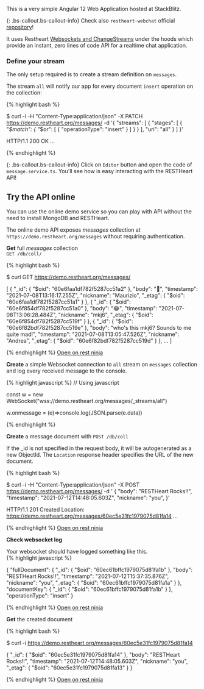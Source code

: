 This is a very simple Angular 12 Web Application hosted at StackBlitz.

{: .bs-callout.bs-callout-info}
Check also `restheart-webchat` official [repository](https://github.com/SoftInstigate/restheart-webchat)! 


It uses Restheart [Websockets and ChangeStreams](https://restheart.org/docs/change-streams/) under the hoods which provide an instant, 
zero lines of code API for a realtime chat application.

### Define your stream

The only setup required is to create a stream definition on `messages`. 

The stream `all` will notify our app for every document `insert` operation on the collection:

{% highlight bash %}

$ curl -i -H "Content-Type:application/json" -X PATCH https://demo.restheart.org/messages/ -d '{
    "streams": [
        {
            "stages": [
                {
                    "_$match": {
                        "_$or": [
                            {
                                "operationType": "insert"
                            }
                        ]
                    }
                }
            ],
            "uri": "all"
        }
    ]
}'

HTTP/1.1 200 OK
...


{% endhighlight %}


{: .bs-callout.bs-callout-info}
Click on `Editor` button and open the code of `message.service.ts`. You'll see how is easy interacting with the RESTHeart API!

<div id="rh-webchat-demo"></div>

<script type="text/javascript">
StackBlitzSDK.embedGithubProject('rh-webchat-demo', 'SoftInstigate/restheart-webchat', {
  openFile: 'src/app/services/message.service.ts',
  view: 'preview',
  width: "100%",
  height: "660px",
  hideNavigation: true,
  forceEmbedLayout: true
});
</script>


## Try the API online

You can use the online demo service so you can play with API without the need to install MongoDB and RESTHeart.

The online demo API exposes *messages* collection at `https://demo.restheart.org/messages` without requiring authentication.

<div class="row mt-5">
    <div class="col-lg-3 pt-2">
        <p><strong>Get</strong> full <i>messages</i> collection<br />
        <code>GET /db/coll/</code></p>
    </div>
    <div class="col-lg-9">
{% highlight bash %}

$ curl GET https://demo.restheart.org/messages/

[
    {
        "_id": {
            "$oid": "60e6faa1df782f5287cc51a2"
        },
        "body": "👀",
        "timestamp": "2021-07-08T13:16:17.255Z",
        "nickname": "Maurizio",
        "_etag": {
            "$oid": "60e6faa1df782f5287cc51a1"
        }
    },
    {
        "_id": {
            "$oid": "60e6f854df782f5287cc51a0"
        },
        "body": "😂",
        "timestamp": "2021-07-08T13:06:28.484Z",
        "nickname": "mkj6",
        "_etag": {
            "$oid": "60e6f854df782f5287cc519f"
        }
    },
    {
        "_id": {
            "$oid": "60e6f82bdf782f5287cc519e"
        },
        "body": "who's this mkj6? Sounds to me quite mad!",
        "timestamp": "2021-07-08T13:05:47.526Z",
        "nickname": "Andrea",
        "_etag": {
            "$oid": "60e6f82bdf782f5287cc519d"
        }
    }, 
    ...
]

{% endhighlight %}
        <a href="http://restninja.io/share/607325d540eaa2eac909116d619be26ad21a9055/0" class="btn btn-sm float-right" target="_blank">Open on rest ninja</a>
    </div>
</div>


<div class="row mt-3">
    <div class="col-lg-3 pt-2">
        <p><strong>Create</strong> a simple Websocket connection to <code>all</code> stream on <code>messages</code> collection and log every received message to the console.</p>
    </div>
    <div class="col-lg-9">

{% highlight javascript %}
// Using javascript

const w = new WebSocket("wss://demo.restheart.org/messages/_streams/all")

w.onmessage = (e)=>console.log(JSON.parse(e.data))

{% endhighlight %}
    </div>
</div>

<div class="row mt-3">
    <div class="col-lg-3 pt-2">
        <p><strong>Create</strong> a message document with <code>POST /db/coll</code></p>
        <p>If the _id is not specified in the request body, it will be autogenerated as a new ObjectId. The <code>Location</code> response header specifies the URL of the new document.</p>
    </div>
    <div class="col-lg-9">
    
{% highlight bash %}

$ curl -i -H "Content-Type:application/json" -X POST https://demo.restheart.org/messages/ -d '
    {
        "body": "RESTHeart Rocks!!",
        "timestamp": "2021-07-12T14:48:05.603Z",
        "nickname": "you",
    }'

HTTP/1.1 201 Created
Location: https://demo.restheart.org/messages/60ec5e31fc1979075d81fa14
...

{% endhighlight %}
    <a href="http://restninja.io/share/1fd808b1f51037c8b2b36d43d6bc315a0325029c/0" class="btn btn-sm float-right" target="_blank">Open on rest ninja</a>
    </div>
</div>

<div class="row mt-3">
    <div class="col-lg-3 pt-2">
        <p><strong>Check websocket log</strong></p>
        Your websocket should have logged something like this.
    </div>
    <div class="col-lg-9">
{% highlight javascript %}

{
    "fullDocument": {
        "_id": {
            "$oid": "60ec61bffc1979075d81fa1b"
        },
        "body": "RESTHeart Rocks!!",
        "timestamp": "2021-07-12T15:37:35.876Z",
        "nickname": "you",
        "_etag": {
            "$oid": "60ec61bffc1979075d81fa1a"
        }
    },
    "documentKey": {
        "_id": {
            "$oid": "60ec61bffc1979075d81fa1b"
        }
    },
    "operationType": "insert"
}

{% endhighlight %}
    <a href="https://restninja.io/share/7da53c179386d7df995c1e5574984d700cc0aef7/0" class="btn btn-sm float-right" target="_blank">Open on rest ninja</a>
    </div>
</div>


<div class="row mt-3">
    <div class="col-lg-3 pt-2">
        <p><strong>Get</strong> the created document</p>
    </div>
    <div class="col-lg-9">
{% highlight bash %}

$ curl -i https://demo.restheart.org/messages/60ec5e31fc1979075d81fa14

{
    "_id": {
        "$oid": "60ec5e31fc1979075d81fa14"
    },
    "body": "RESTHeart Rocks!!",
    "timestamp": "2021-07-12T14:48:05.603Z",
    "nickname": "you",
    "_etag": {
        "$oid": "60ec5e31fc1979075d81fa13"
    }
}

{% endhighlight %}
    <a href="https://restninja.io/share/7da53c179386d7df995c1e5574984d700cc0aef7/0" class="btn btn-sm float-right" target="_blank">Open on rest ninja</a>
    </div>
</div>


<!-- <div class="row mt-3">
    <div class="col-lg-3 pt-2">
        <p><strong>Update</strong> the first document with <code>PATCH /db/coll/docid</code></p>
        <p>This request uses the dot notation and the <code>$currentDate</code> operator. These are available in all write requests!</p>
    </div>
    <div class="col-lg-9">
{% highlight bash %}

$ curl -i -H "key:demo" -H "Content-Type:application/json" -X PATCH https://demo.restheart.org/messages/docid -d '{"$currentDate": { "header.timestamp": true}}'

HTTP/1.1 200 OK
...

{% endhighlight %}
    <a href="http://restninja.io/share/69ddd0c6d311ae99d6596f46d092556f324635d2/0" class="btn btn-sm float-right" target="_blank">Open on rest ninja</a>
    </div>
</div>

<div class="row mt-3">
    <div class="col-lg-3 pt-2">
        <p><strong>Get</strong> the updated document again.</p>
        <p>The returned representation contains all the document properties plus few more. The <code>_etag</code> is updated automatically by RESTHeart for Web caching and ghost writes management.</p>
    </div>
    <div class="col-lg-9">
{% highlight bash %}

$ curl -i -H "key:demo" https://demo.restheart.org/messages/docid

{
	"_id": "docid",
	"from": "you",
	"message": "RESTHeart rocks!!",
	"header": {
		"timestamp": {
			"$date": 1475598488601
		}
	}
}

{% endhighlight %}
    <a href="https://restninja.io/share/7da53c179386d7df995c1e5574984d700cc0aef7/0" class="btn btn-sm float-right" target="_blank">Open on rest ninja</a>
    </div>
</div>

<div class="row mt-3">
    <div class="col-lg-3 pt-2">
        <p><strong>Find</strong> documents via query.</p>
        <p>The <code>filter</code> query parameter allows to specify any MongoDB query.</p>
        <p>This instance of RESTHeart is configured to always add the <code>np</code> query parameter to the request; it gets rid of the collection properties and 
        returns just an array of documents.</p>
    </div>
    <div class="col-lg-9">
{% highlight bash %}

$ curl -H "key:demo" -G --data-urlencode "filter={'from':'you'}" https://beta.mrest.io/demo/messages?pagesize=2

[   {
		"_id": "docid",
		"from": "you",
		"message": "RESTHeart rocks!",
		"header": {
			"timestamp": {
				"$date": 1475598488601
			}
		}
	}, {
		"_id": {
			"$oid": "563a40d6e4b0ef984cae182b"
		},
		"from": "you",
		"message": "MongoDB rocks as well!"
	}
]

{% endhighlight %}
    <a href="http://restninja.io/share/694a0a5c4ae939230544d6dee093d72d27ae2dae/3" class="btn btn-sm float-right mb-2" target="_blank">Open on rest ninja</a>
    </div>
</div>
 -->